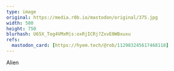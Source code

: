 ```yaml
---
type: image
original: https://media.r0b.io/mastodon/original/375.jpg
width: 500
height: 750
blurhash: U65X_Tog4VMxM|s:oxRjICRj?ZxvE0WBxuxu
refs:
  mastodon_card: [https://hyem.tech/@rob/112983245617468118]
---
```


Alien
